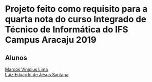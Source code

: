 # Projeto feito como requisito para a quarta nota do curso Integrado de Técnico de Informática do IFS Campus Aracaju 2019
## Alunos

[Marcos Vinicius Lima](https://github.com/marcosl493) <br>
[Luiz Eduardo de Jesus Santana](https://github.com/Luiz-Ossinho)